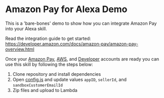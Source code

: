 # Amazon Pay for Alexa Demo
This is a 'bare-bones' demo to show how you can integrate Amazon Pay into your Alexa skill.  
  
Read the integration guide to get started: https://developer.amazon.com/docs/amazon-pay/amazon-pay-overview.html
  
Once your [Amazon Pay](https://pay.amazon.com/), [AWS](https://aws.amazon.com/), and [Developer](https://developer.amazon.com/) accounts are ready you can use this skill by following the steps below:
1. Clone repository and install dependencies
2. Open [config.js](config.js) and update values `appID`, `sellerId`, and `sandboxCustomerEmailId`
3. Zip files and upload to Lambda

